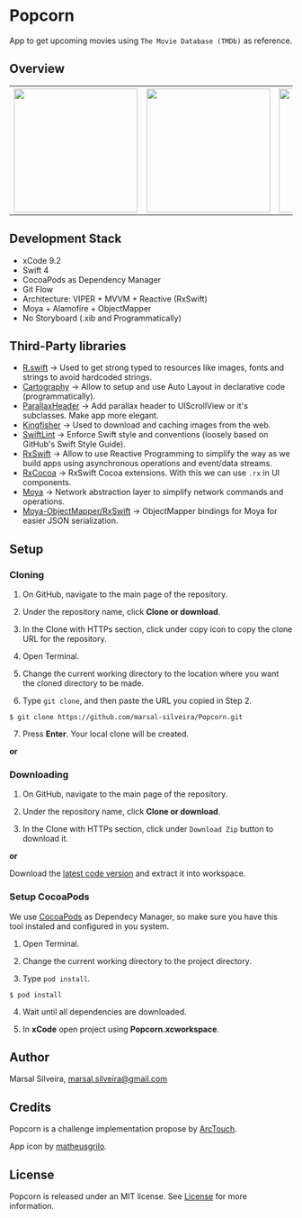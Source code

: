 # Popcorn
App to get upcoming movies using `The Movie Database (TMDb)` as reference.

## Overview

<table>
  <tr>
    <th>
      <img src="Screenshots/Popcorn_#1.png" width="220"/>
    </th>
    <th>
      <img src="Screenshots/Popcorn_#2.png" width="220"/>
    </th>
    <th>
      <img src="Screenshots/Popcorn_#3.png" width="220"/>
    </th>
  </tr>
</table>

## Development Stack

- xCode 9.2
- Swift 4
- CocoaPods as Dependency Manager
- Git Flow
- Architecture: VIPER + MVVM + Reactive (RxSwift)
- Moya + Alamofire + ObjectMapper
- No Storyboard (.xib and Programmatically)

## Third-Party libraries

- [R.swift](https://github.com/mac-cain13/R.swift) -> Used to get strong typed to resources like images, fonts and strings to avoid hardcoded strings.
- [Cartography](https://github.com/robb/Cartography) -> Allow to setup and use Auto Layout in declarative code (programmatically).
- [ParallaxHeader](https://github.com/romansorochak/ParallaxHeader) -> Add parallax header to UIScrollView or it's subclasses. Make app more elegant.
- [Kingfisher](https://github.com/onevcat/Kingfisher) -> Used to download and caching images from the web.
- [SwiftLint](https://github.com/realm/SwiftLint) -> Enforce Swift style and conventions (loosely based on GitHub's Swift Style Guide).
- [RxSwift](https://github.com/ReactiveX/RxSwift) -> Allow to use Reactive Programming to simplify the way as we build apps using asynchronous operations and event/data streams.
- [RxCocoa](https://github.com/ReactiveX/RxSwift/tree/master/RxCocoa) -> RxSwift Cocoa extensions. With this we can use `.rx` in UI components.
- [Moya](https://github.com/ivanbruel/Moya-ObjectMapper) -> Network abstraction layer to simplify network commands and operations.
- [Moya-ObjectMapper/RxSwift](https://github.com/ivanbruel/Moya-ObjectMapper) -> ObjectMapper bindings for Moya for easier JSON serialization.

## Setup
 
### Cloning

1. On GitHub, navigate to the main page of the repository.

2. Under the repository name, click **Clone or download**.

3. In the Clone with HTTPs section, click under copy icon to copy the clone URL for the repository.

4. Open Terminal.

5. Change the current working directory to the location where you want the cloned directory to be made.

6. Type `git clone`, and then paste the URL you copied in Step 2.

```
$ git clone https://github.com/marsal-silveira/Popcorn.git
```

7. Press **Enter**. Your local clone will be created.

**or**

### Downloading

1. On GitHub, navigate to the main page of the repository.

2. Under the repository name, click **Clone or download**.

3. In the Clone with HTTPs section, click under `Download Zip` button to download it.

**or**

Download the [latest code version](https://github.com/marsal-silveira/Popcorn/archive/master.zip) and extract it into workspace.

### Setup CocoaPods

We use [CocoaPods](https://guides.cocoapods.org/using/getting-started.html) as Dependecy Manager, so make sure you have this tool instaled and configured in you system.

1. Open Terminal.

2. Change the current working directory to the project directory.

3. Type `pod install`.

```
$ pod install
```

4. Wait until all dependencies are downloaded.

5. In **xCode** open project using **Popcorn.xcworkspace**.

## Author
Marsal Silveira, marsal.silveira@gmail.com

## Credits
Popcorn is a challenge implementation propose by [ArcTouch](https://arctouch.com).

App icon by [matheusgrilo](https://matheusgrilo.deviantart.com/art/Movies-and-Popcorn-Folder-Icon-441651956).

## License
Popcorn is released under an MIT license. See [License](LICENSE) for more information.
